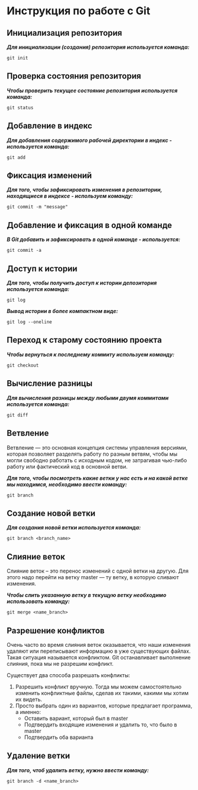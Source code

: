 # **Инструкция по работе с Git**

## Инициализация репозитория 

***Для инициализации (создания) репозитория используется команда:***

    git init 

## Проверка состояния репозитория

***Чтобы проверить текущее состояние репозитория используется команда:***

    git status

## Добавление в индекс
***Для добавления содержимого рабочей директории в индекс - используется команда:***

    git add

## Фиксация изменений
***Для того, чтобы зафиксировать изменения в репозитории, находящиеся в индексе - используем команду:*** 

    git commit -m "message"

## Добавление и фиксация в одной команде
***В Git добавить и зафиксировать в одной команде - используется:***

    git commit -a

## Доступ к истории
***Для того, чтобы получить доступ к истории депозитория используется команда:***

    git log

 ***Вывод истории в более компактном виде:***


    git log --oneline

## Переход к старому состоянию проекта
***Чтобы вернуться к последнему коммиту используем команду:***

    git checkout

## Вычисление разницы
***Для вычисления разницы между любыми двумя коммитами используется команда:***

    git diff


## Ветвление
Ветвление — это основная концепция системы управления версиями, которая позволяет разделять работу по разным ветвям, чтобы мы могли свободно работать с исходным кодом, не затрагивая чью-либо работу или фактический код в основной ветви.

***Для того, чтобы посмотреть какие ветки у нас есть и на какой ветке мы находимся, необходимо ввести команду:***

    git branch

## Создание новой ветки
***Для создания новой ветки используется команда:***

    git branch <branch_name>


## Слияние веток

Слияние веток – это перенос изменений с одной ветки на другую. Для этого надо перейти на ветку master — ту ветку, в которую сливают изменения.

***Чтобы слить указанную ветку в текущую ветку необходимо использовать команду:***

    git merge <name_branch>


## Разрешение конфликтов
Очень часто во время слияния веток оказывается, что наши изменения удаляют или переписывают информацию в уже существующих файлах. Такая ситуация называется конфликтом. Git останавливает выполнение слияния, пока мы не разрешим конфликт.

 Существует два способа разрешать конфликты:
1. Разрешить конфликт вручную. Тогда мы можем самостоятельно изменить конфликтные файлы, сделав их такими, какими мы хотим их видеть.
2. Просто выбрать один из вариантов, которые предлагает программа, а именно:
     * Оставить вариант, который был в master
     * Подтвердить входящие изменения и удалить то, что было в master
     * Подтвердить оба варианта


## Удаление ветки 
***Для того, чтоб удалить ветку, нужно ввести команду:***

    git branch -d <name_branch>